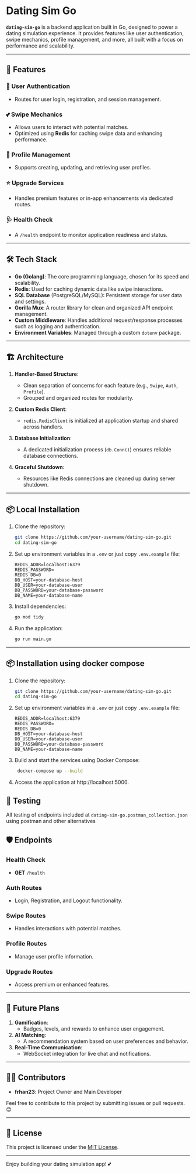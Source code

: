 
# Dating Sim Go

**`dating-sim-go`** is a backend application built in Go, designed to power a dating simulation experience. It provides features like user authentication, swipe mechanics, profile management, and more, all built with a focus on performance and scalability.

---

## 🚀 Features

### 🔑 User Authentication
- Routes for user login, registration, and session management.

### 💕 Swipe Mechanics
- Allows users to interact with potential matches.
- Optimized using **Redis** for caching swipe data and enhancing performance.

### 👤 Profile Management
- Supports creating, updating, and retrieving user profiles.

### ⭐ Upgrade Services
- Handles premium features or in-app enhancements via dedicated routes.

### 🩺 Health Check
- A `/health` endpoint to monitor application readiness and status.

---

## 🛠️ Tech Stack

- **Go (Golang)**: The core programming language, chosen for its speed and scalability.
- **Redis**: Used for caching dynamic data like swipe interactions.
- **SQL Database** (PostgreSQL/MySQL): Persistent storage for user data and settings.
- **Gorilla Mux**: A router library for clean and organized API endpoint management.
- **Custom Middleware**: Handles additional request/response processes such as logging and authentication.
- **Environment Variables**: Managed through a custom `dotenv` package.

---

## 🏗️ Architecture

1. **Handler-Based Structure**:
   - Clean separation of concerns for each feature (e.g., `Swipe`, `Auth`, `Profile`).
   - Grouped and organized routes for modularity.

2. **Custom Redis Client**:
   - `redis.RedisClient` is initialized at application startup and shared across handlers.

3. **Database Initialization**:
   - A dedicated initialization process (`db.Conn()`) ensures reliable database connections.

4. **Graceful Shutdown**:
   - Resources like Redis connections are cleaned up during server shutdown.

---

## 📦 Local Installation

1. Clone the repository:
   ```bash
   git clone https://github.com/your-username/dating-sim-go.git
   cd dating-sim-go
   ```

2. Set up environment variables in a `.env` or just copy `.env.example` file:
   ```plaintext
   REDIS_ADDR=localhost:6379
   REDIS_PASSWORD=
   REDIS_DB=0
   DB_HOST=your-database-host
   DB_USER=your-database-user
   DB_PASSWORD=your-database-password
   DB_NAME=your-database-name
   ```

3. Install dependencies:
   ```bash
   go mod tidy
   ```

4. Run the application:
   ```bash
   go run main.go
   ```

---

## 📦 Installation using docker compose

1. Clone the repository:
   ```bash
   git clone https://github.com/your-username/dating-sim-go.git
   cd dating-sim-go
   ```

2. Set up environment variables in a `.env` or just copy `.env.example` file:
   ```plaintext
   REDIS_ADDR=localhost:6379
   REDIS_PASSWORD=
   REDIS_DB=0
   DB_HOST=your-database-host
   DB_USER=your-database-user
   DB_PASSWORD=your-database-password
   DB_NAME=your-database-name
   ```
3. Build and start the services using Docker Compose:
   ```bash
    docker-compose up --build
   ```
4. Access the application at http://localhost:5000.

## 🧪 Testing

All testing of endpoints included at `dating-sim-go.postman_collection.json` using postman and other alternatives

## 🛡️ Endpoints

### **Health Check**
- **GET** `/health`

### **Auth Routes**
- Login, Registration, and Logout functionality.

### **Swipe Routes**
- Handles interactions with potential matches.

### **Profile Routes**
- Manage user profile information.

### **Upgrade Routes**
- Access premium or enhanced features.

---

## 🛞 Future Plans

1. **Gamification**:
   - Badges, levels, and rewards to enhance user engagement.
2. **AI Matching**:
   - A recommendation system based on user preferences and behavior.
3. **Real-Time Communication**:
   - WebSocket integration for live chat and notifications.

---

## 👨‍💻 Contributors

- **frhan23**: Project Owner and Main Developer

Feel free to contribute to this project by submitting issues or pull requests. 😊

---

## 📄 License

This project is licensed under the [MIT License](LICENSE).

---

Enjoy building your dating simulation app! 💕
